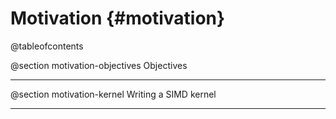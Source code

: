 Motivation {#motivation}
==========

@tableofcontents

@section motivation-objectives Objectives

----------------------------------------------------------------------------------------------------


@section motivation-kernel Writing a SIMD kernel

----------------------------------------------------------------------------------------------------

<!--
@section motivation-process Processing data

----------------------------------------------------------------------------------------------------

@section motivation-autovec About auto-vectorization

----------------------------------------------------------------------------------------------------
--!>




